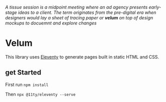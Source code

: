 *A tissue session is a midpoint meeting where an ad agency presents early-stage ideas to a client. The term originates from the pre-digital era when designers would lay a sheet of tracing paper or **velum** on top of design mockups to docuemnt and explore changes*

# Velum 
This library uses [Eleventy](https://www.11ty.dev/) to generate pages built in static HTML and CSS.

## get Started
First run
`npm install`


Then
`npx @11ty/eleventy --serve`
